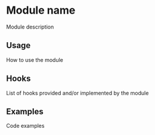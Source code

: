 # Module name

Module description

## Usage

How to use the module

## Hooks

List of hooks provided and/or implemented by the module

## Examples

Code examples